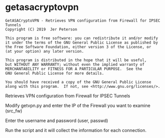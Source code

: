# getasacryptovpn

    GetASACryptoVPN - Retrieves VPN configuration from Firewall for IPSEC Tunnels
    Copyright (C) 2019  Jer Peterson

    This program is free software: you can redistribute it and/or modify
    it under the terms of the GNU General Public License as published by
    the Free Software Foundation, either version 3 of the License, or
    (at your option) any later version.

    This program is distributed in the hope that it will be useful,
    but WITHOUT ANY WARRANTY; without even the implied warranty of
    MERCHANTABILITY or FITNESS FOR A PARTICULAR PURPOSE.  See the
    GNU General Public License for more details.

    You should have received a copy of the GNU General Public License
    along with this program.  If not, see <http://www.gnu.org/licenses/>.
    
Retrieves VPN configuration from Firewall for IPSEC Tunnels

Modify getvpn.py and enter the IP of the Firewall you want to examine (src_fw)

Enter the username and password (user, passwd)

Run the script and it will collect the information for each connection.
